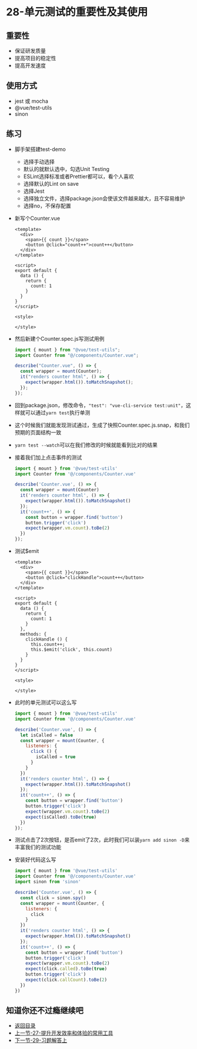 # 28-单元测试的重要性及其使用

## 重要性

* 保证研发质量
* 提高项目的稳定性
* 提高开发速度

## 使用方式

* jest 或 mocha
* @vue/test-utils
* sinon

## 练习

* 脚手架搭建test-demo
  * 选择手动选择
  * 默认的就默认选中，勾选Unit Testing
  * ESLint选择标准或者Prettier都可以，看个人喜欢
  * 选择默认的Lint on save
  * 选择Jest
  * 选择独立文件，选择package.json会使该文件越来越大，且不容易维护
  * 选择no，不保存配置 

* 新写个Counter.vue
  ```vue
  <template>
    <div>
      <span>{{ count }}</span>
      <button @click="count++">count++</button>
    </div>
  </template>

  <script>
  export default {
    data () {
      return {
        count: 1
      }
    }
  }
  </script>

  <style>

  </style>  
  ``` 
* 然后新建个Counter.spec.js写测试用例
  ```js
  import { mount } from "@vue/test-utils";
  import Counter from "@/components/Counter.vue";

  describe("Counter.vue", () => {
    const wrapper = mount(Counter);
    it("renders counter html", () => {
      expect(wrapper.html()).toMatchSnapshot();
    });
  });
  ```
* 回到package.json，修改命令，`"test": "vue-cli-service test:unit"`，这样就可以通过`yarn test`执行单测
* 这个时候我们就能发现测试通过，生成了快照Counter.spec.js.snap，和我们预期的页面结构一致 
* `yarn test --watch`可以在我们修改的时候就能看到比对的结果  
* 接着我们加上点击事件的测试     
  ```js
  import { mount } from '@vue/test-utils'
  import Counter from '@/components/Counter.vue'

  describe('Counter.vue', () => {
    const wrapper = mount(Counter)
    it('renders counter html', () => {
      expect(wrapper.html()).toMatchSnapshot()
    });
    it('count++', () => {
      const button = wrapper.find('button')
      button.trigger('click')
      expect(wrapper.vm.count).toBe(2)
    })
  });
  ```
* 测试$emit  
  ```vue
  <template>
    <div>
      <span>{{ count }}</span>
      <button @click="clickHandle">count++</button>
    </div>
  </template>

  <script>
  export default {
    data () {
      return {
        count: 1
      }
    },
    methods: {
      clickHandle () {
        this.count++;
        this.$emit('click', this.count)
      }
    }
  }
  </script>

  <style>

  </style>  
  ```
* 此时的单元测试可以这么写
  ```js
  import { mount } from '@vue/test-utils'
  import Counter from '@/components/Counter.vue'

  describe('Counter.vue', () => {
    let isCalled = false
    const wrapper = mount(Counter, {
      listeners: {
        click () {
          isCalled = true
        }
      }
    })
    it('renders counter html', () => {
      expect(wrapper.html()).toMatchSnapshot()
    });
    it('count++', () => {
      const button = wrapper.find('button')
      button.trigger('click')
      expect(wrapper.vm.count).toBe(2)
      expect(isCalled).toBe(true)
    })
  });
  ```

* 测试点击了2次按钮，是否emit了2次，此时我们可以装`yarn add sinon -D`来丰富我们的测试功能
* 安装好代码这么写
  ```js
  import { mount } from '@vue/test-utils'
  import Counter from '@/components/Counter.vue'
  import sinon from 'sinon'

  describe('Counter.vue', () => {
    const click = sinon.spy()
    const wrapper = mount(Counter, {
      listeners: {
        click
      }
    })
    it('renders counter html', () => {
      expect(wrapper.html()).toMatchSnapshot()
    });
    it('count++', () => {
      const button = wrapper.find('button')
      button.trigger('click')
      expect(wrapper.vm.count).toBe(2)
      expect(click.called).toBe(true)
      button.trigger('click')
      expect(click.callCount).toBe(2)
    })
  })
  ```  

## 知道你还不过瘾继续吧       

* [返回目录](../../README.md)
* [上一节-27-提升开发效率和体验的常用工具](../02-生态篇/27-提升开发效率和体验的常用工具.md)
* [下一节-29-习题解答上](../02-生态篇/29-习题解答上.md)